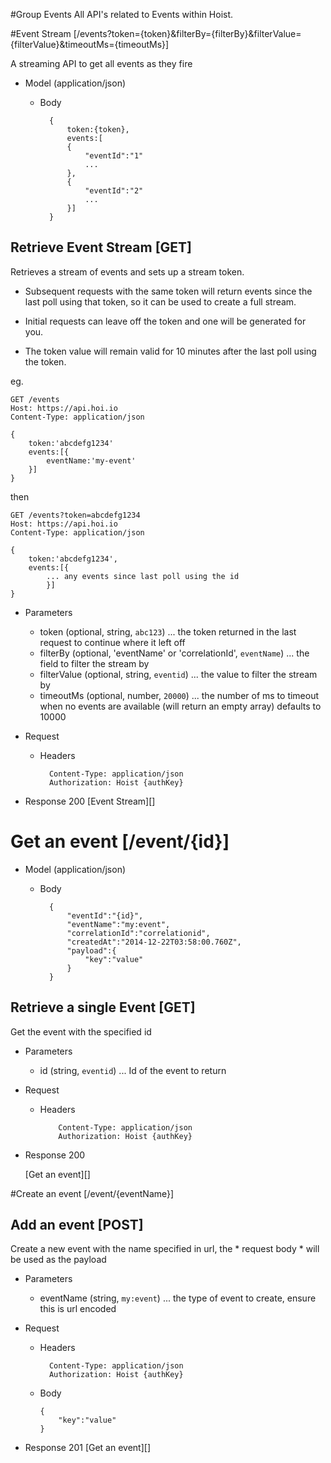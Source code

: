 #Group Events
All API's related to Events within Hoist.

#Event Stream [/events?token={token}&filterBy={filterBy}&filterValue={filterValue}&timeoutMs={timeoutMs}]

A streaming API to get all events as they fire


+ Model (application/json)

    + Body

            {
                token:{token},
                events:[
                {
                    "eventId":"1"
                    ...
                },
                {
                    "eventId":"2"
                    ...
                }]
            }


## Retrieve Event Stream [GET]

Retrieves a stream of events and sets up a stream token.
* Subsequent requests with the same token will return events since the last poll using that token, so it can be used to create a full stream.

* Initial requests can leave off the token and one will be generated for you.

* The token value will remain valid for 10 minutes after the last poll using the token.

eg.

```http
GET /events
Host: https://api.hoi.io
Content-Type: application/json

{
    token:'abcdefg1234'
    events:[{
        eventName:'my-event'
    }]
}
```
then
```http
GET /events?token=abcdefg1234
Host: https://api.hoi.io
Content-Type: application/json

{
    token:'abcdefg1234',
    events:[{
        ... any events since last poll using the id
        }]
}
```

+ Parameters

    + token (optional, string, `abc123`) ... the token returned in the last request to continue where it left off
    + filterBy (optional, 'eventName' or 'correlationId', `eventName`) ... the field to filter the stream by
    + filterValue (optional, string, `eventid`) ... the value to filter the stream by
    + timeoutMs (optional, number, `20000`) ... the number of ms to timeout when no events are available (will return an empty array) defaults to 10000

+ Request
    + Headers

            Content-Type: application/json
            Authorization: Hoist {authKey}

+ Response 200
    [Event Stream][]

# Get an event [/event/{id}]

+ Model (application/json)

    + Body

            {
                "eventId":"{id}",
                "eventName":"my:event",
                "correlationId":"correlationid",
                "createdAt":"2014-12-22T03:58:00.760Z",
                "payload":{
                    "key":"value"
                }
            }

## Retrieve a single Event [GET]

Get the event with the specified id

+ Parameters

    + id (string, `eventid`) ... Id of the event to return

+ Request

    + Headers

              Content-Type: application/json
              Authorization: Hoist {authKey}

+ Response 200

    [Get an event][]

#Create an event [/event/{eventName}]

## Add an event [POST]

Create a new event with the name specified in url, the * request body * will be used as the payload

+ Parameters

    + eventName (string, `my:event`) ... the type of event to create, ensure this is url encoded

+ Request

    + Headers

            Content-Type: application/json
            Authorization: Hoist {authKey}

    + Body
      ```
      {
          "key":"value"
      }
      ```

+ Response 201
    [Get an event][]

